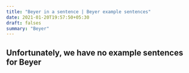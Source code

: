 ```yaml
---
title: "Beyer in a sentence | Beyer example sentences"
date: 2021-01-20T19:57:50+05:30
draft: falses
summary: "Beyer"
---
```

## Unfortunately, we have no example sentences for Beyer                 
